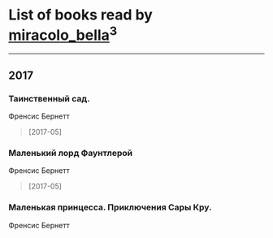 # List of books read by [miracolo_bella](http://vk.com/id180139283)<sup>3</sup>
---

## 2017

### Таинственный сад.
Френсис Бернетт
> [2017-05] 


### Маленький лорд Фаунтлерой
Френсис Бернетт
> [2017-05] 


### Маленькая принцесса. Приключения Сары Кру.
Френсис Бернетт



